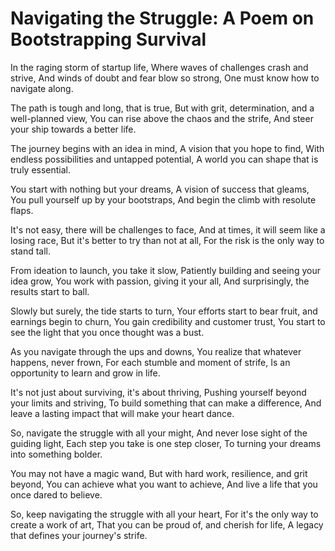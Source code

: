 # Navigating the Struggle: A Poem on Bootstrapping Survival

In the raging storm of startup life,
Where waves of challenges crash and strive,
And winds of doubt and fear blow so strong,
One must know how to navigate along.

The path is tough and long, that is true,
But with grit, determination, and a well-planned view,
You can rise above the chaos and the strife,
And steer your ship towards a better life.

The journey begins with an idea in mind,
A vision that you hope to find,
With endless possibilities and untapped potential,
A world you can shape that is truly essential.

You start with nothing but your dreams,
A vision of success that gleams,
You pull yourself up by your bootstraps,
And begin the climb with resolute flaps.

It's not easy, there will be challenges to face,
And at times, it will seem like a losing race,
But it's better to try than not at all,
For the risk is the only way to stand tall.

From ideation to launch, you take it slow,
Patiently building and seeing your idea grow,
You work with passion, giving it your all,
And surprisingly, the results start to ball.

Slowly but surely, the tide starts to turn,
Your efforts start to bear fruit, and earnings begin to churn,
You gain credibility and customer trust,
You start to see the light that you once thought was a bust.

As you navigate through the ups and downs,
You realize that whatever happens, never frown,
For each stumble and moment of strife,
Is an opportunity to learn and grow in life.

It's not just about surviving, it's about thriving,
Pushing yourself beyond your limits and striving,
To build something that can make a difference,
And leave a lasting impact that will make your heart dance.

So, navigate the struggle with all your might,
And never lose sight of the guiding light,
Each step you take is one step closer,
To turning your dreams into something bolder.

You may not have a magic wand,
But with hard work, resilience, and grit beyond,
You can achieve what you want to achieve,
And live a life that you once dared to believe.

So, keep navigating the struggle with all your heart,
For it's the only way to create a work of art,
That you can be proud of, and cherish for life,
A legacy that defines your journey's strife.